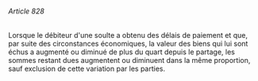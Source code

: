 ###### Article 828

Lorsque le débiteur d'une soulte a obtenu des délais de paiement et que, par suite des circonstances économiques, la valeur des biens qui lui sont échus a augmenté ou diminué de plus du quart depuis le partage, les sommes restant dues augmentent ou diminuent dans la même proportion, sauf exclusion de cette variation par les parties.

